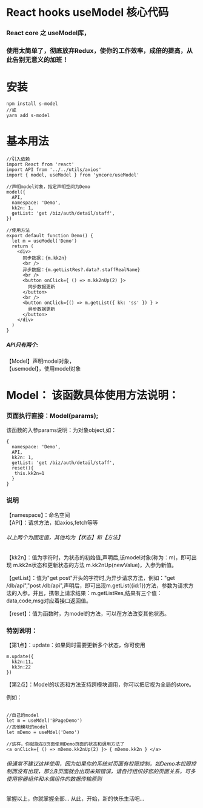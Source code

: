 # React hooks useModel 核心代码

### React core 之 useModel库，

### 使用太简单了，彻底放弃Redux，使你的工作效率，成倍的提高，从此告别无意义的加班！

# 安装

```
npm install s-model 
//或
yarn add s-model
```

# 基本用法

```
//引入依赖
import React from 'react'
import API from '../../utils/axios'
import { model, useModel } from 'ymcore/useModel'

//声明model对象，指定声明空间为Demo
model({
  API,
  namespace: 'Demo',
  kk2n: 1,
  getList: 'get /biz/auth/detail/staff',
})

//使用方法
export default function Demo() {
  let m = useModel('Demo')
  return (
    <div>
      同步数据：{m.kk2n}
      <br />
      异步数据：{m.getListRes?.data?.staffRealName}
      <br />
      <button onClick={ () => m.kk2nUp(2) }>
        同步数据更新
      </button>
      <br />
      <button onClick={() => m.getList({ kk: 'ss' }) } >
        异步数据更新
      </button>
    </div>
  )
}
```

##### API只有两个: 
【Model】声明model对象，  
【usemodel】，使用model对象


# Model： 该函数具体使用方法说明：
### 页面执行直接：Model(params);
该函数的入参params说明：为对象object,如：
```
{
  namespace: 'Demo',
  API,
  kk2n: 1,
  getList: 'get /biz/auth/detail/staff',
  reset(){
   this.kk2n=1
  }
}
```

### 说明

【namespace】：命名空间  
【API】：请求方法，如axios,fetch等等  

###### 以上两个为固定值，其他均为【状态】和【方法】  
【kk2n】：值为字符时，为状态的初始值,声明后,该model对象(称为：m)，即可出现 m.kk2n状态和更新状态的方法 m.kk2nUp(newValue)，入参为新值。
  
【getList】：值为"get post"开头的字符时,为异步请求方法，例如："get /db/api","post /db/api",声明后，即可出现m.getList({id:1})方法，参数为请求方法的入参。并且，携带上请求结果：m.getListRes,结果有三个值：data,code,msg对应着接口返回值。  

【reset】：值为函数时，为model的方法，可以在方法改变其他状态。  


### 特别说明：
【第1点】：update：如果同时需要更新多个状态，你可使用
```
m.update({
  kk2n:11,
  kk3n:22
})
```
【第2点】：Model的状态和方法支持跨模块调用，你可以把它视为全局的store。

例如： 
```

//自己的model
let m = useMdel('BPageDemo')
//其他模块的model
let mDemo = useMdel('Demo')

//这样，你就能在B页面使用Demo页面的状态和调用方法了
<a onClick={ () => mDemo.kk2nUp(2) }> { mDemo.kk2n } </a> 

```

###### 但通常不建议这样使用，因为如果你的系统对页面有权限控制，如Demo本权限控制而没有出现，那么B页面就会出现未知错误，请自行组织好您的页面关系，可多使用容器组件和木偶组件的数据传输原则

掌握以上，你就掌握全部...
从此，开始，新的快乐生活吧...